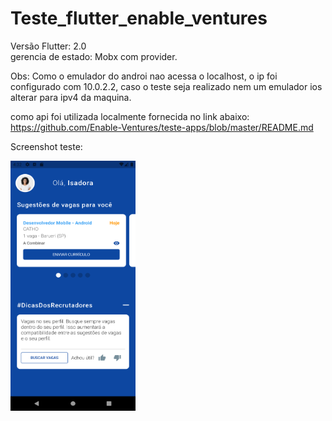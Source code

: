 # Teste_flutter_enable_ventures
 
Versão Flutter: 2.0<br>
gerencia de estado: Mobx com provider.

Obs: Como o emulador do androi nao acessa o localhost, 
o ip foi configurado com 10.0.2.2, caso o teste seja realizado nem um emulador ios alterar para ipv4 da maquina.

como api foi utilizada localmente fornecida no link abaixo:
<br>
https://github.com/Enable-Ventures/teste-apps/blob/master/README.md


Screenshot teste:

<img  width="200" height="400" src="flutter_app_enable_ventures/screenshots/screenshot_1.png">
